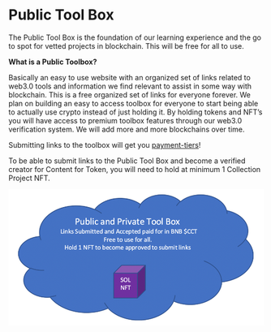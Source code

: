 # Public Tool Box

The Public Tool Box is the foundation of our learning experience and the go to spot for vetted projects in blockchain. This will be free for all to use.&#x20;

**What is a Public Toolbox?**

Basically an easy to use website with an organized set of links related to web3.0 tools and information we find relevant to assist in some way with blockchain. This is a free organized set of links for everyone forever. We plan on building an easy to access toolbox for everyone to start being able to actually use crypto instead of just holding it. By holding tokens and NFT’s you will have access to premium toolbox features through our web3.0 verification system. We will add more and more blockchains over time.

Submitting links to the toolbox will get you [payment-tiers](../../../group-1/payment-tiers/ "mention")!

To be able to submit links to the Public Tool Box and become a verified creator for Content for Token, you will need to hold at minimum 1 Collection Project NFT.

![](../../../.gitbook/assets/4554Picture1.png)
